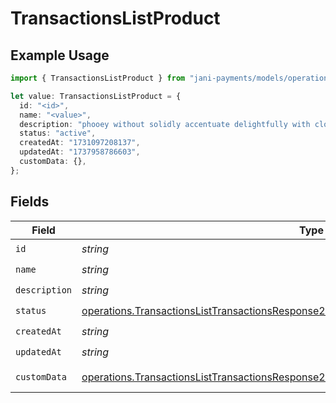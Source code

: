 # TransactionsListProduct

## Example Usage

```typescript
import { TransactionsListProduct } from "jani-payments/models/operations";

let value: TransactionsListProduct = {
  id: "<id>",
  name: "<value>",
  description: "phooey without solidly accentuate delightfully with close",
  status: "active",
  createdAt: "1731097208137",
  updatedAt: "1737958786603",
  customData: {},
};
```

## Fields

| Field                                                                                                                                                                                              | Type                                                                                                                                                                                               | Required                                                                                                                                                                                           | Description                                                                                                                                                                                        |
| -------------------------------------------------------------------------------------------------------------------------------------------------------------------------------------------------- | -------------------------------------------------------------------------------------------------------------------------------------------------------------------------------------------------- | -------------------------------------------------------------------------------------------------------------------------------------------------------------------------------------------------- | -------------------------------------------------------------------------------------------------------------------------------------------------------------------------------------------------- |
| `id`                                                                                                                                                                                               | *string*                                                                                                                                                                                           | :heavy_check_mark:                                                                                                                                                                                 | N/A                                                                                                                                                                                                |
| `name`                                                                                                                                                                                             | *string*                                                                                                                                                                                           | :heavy_check_mark:                                                                                                                                                                                 | N/A                                                                                                                                                                                                |
| `description`                                                                                                                                                                                      | *string*                                                                                                                                                                                           | :heavy_check_mark:                                                                                                                                                                                 | N/A                                                                                                                                                                                                |
| `status`                                                                                                                                                                                           | [operations.TransactionsListTransactionsResponse200ApplicationJSONResponseBodyDataStatus](../../models/operations/transactionslisttransactionsresponse200applicationjsonresponsebodydatastatus.md) | :heavy_check_mark:                                                                                                                                                                                 | N/A                                                                                                                                                                                                |
| `createdAt`                                                                                                                                                                                        | *string*                                                                                                                                                                                           | :heavy_check_mark:                                                                                                                                                                                 | N/A                                                                                                                                                                                                |
| `updatedAt`                                                                                                                                                                                        | *string*                                                                                                                                                                                           | :heavy_check_mark:                                                                                                                                                                                 | N/A                                                                                                                                                                                                |
| `customData`                                                                                                                                                                                       | [operations.TransactionsListTransactionsResponse200ApplicationJSONCustomData](../../models/operations/transactionslisttransactionsresponse200applicationjsoncustomdata.md)                         | :heavy_check_mark:                                                                                                                                                                                 | Any valid JSON value                                                                                                                                                                               |
